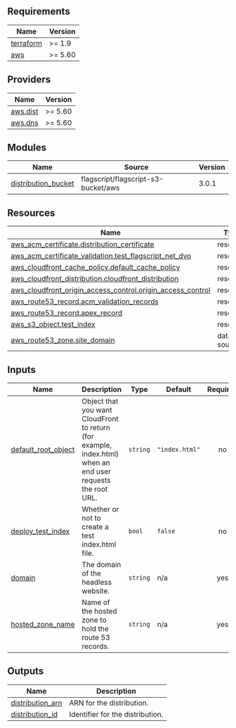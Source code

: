 <!-- BEGIN_TF_DOCS -->
## Requirements

| Name | Version |
|------|---------|
| <a name="requirement_terraform"></a> [terraform](#requirement\_terraform) | >= 1.9 |
| <a name="requirement_aws"></a> [aws](#requirement\_aws) | >= 5.60 |

## Providers

| Name | Version |
|------|---------|
| <a name="provider_aws.dist"></a> [aws.dist](#provider\_aws.dist) | >= 5.60 |
| <a name="provider_aws.dns"></a> [aws.dns](#provider\_aws.dns) | >= 5.60 |

## Modules

| Name | Source | Version |
|------|--------|---------|
| <a name="module_distribution_bucket"></a> [distribution\_bucket](#module\_distribution\_bucket) | flagscript/flagscript-s3-bucket/aws | 3.0.1 |

## Resources

| Name | Type |
|------|------|
| [aws_acm_certificate.distribution_certificate](https://registry.terraform.io/providers/hashicorp/aws/latest/docs/resources/acm_certificate) | resource |
| [aws_acm_certificate_validation.test_flagscript_net_dvo](https://registry.terraform.io/providers/hashicorp/aws/latest/docs/resources/acm_certificate_validation) | resource |
| [aws_cloudfront_cache_policy.default_cache_policy](https://registry.terraform.io/providers/hashicorp/aws/latest/docs/resources/cloudfront_cache_policy) | resource |
| [aws_cloudfront_distribution.cloudfront_distribution](https://registry.terraform.io/providers/hashicorp/aws/latest/docs/resources/cloudfront_distribution) | resource |
| [aws_cloudfront_origin_access_control.origin_access_control](https://registry.terraform.io/providers/hashicorp/aws/latest/docs/resources/cloudfront_origin_access_control) | resource |
| [aws_route53_record.acm_validation_records](https://registry.terraform.io/providers/hashicorp/aws/latest/docs/resources/route53_record) | resource |
| [aws_route53_record.apex_record](https://registry.terraform.io/providers/hashicorp/aws/latest/docs/resources/route53_record) | resource |
| [aws_s3_object.test_index](https://registry.terraform.io/providers/hashicorp/aws/latest/docs/resources/s3_object) | resource |
| [aws_route53_zone.site_domain](https://registry.terraform.io/providers/hashicorp/aws/latest/docs/data-sources/route53_zone) | data source |

## Inputs

| Name | Description | Type | Default | Required |
|------|-------------|------|---------|:--------:|
| <a name="input_default_root_object"></a> [default\_root\_object](#input\_default\_root\_object) | Object that you want CloudFront to return (for example, index.html) when an end user requests the root URL. | `string` | `"index.html"` | no |
| <a name="input_deploy_test_index"></a> [deploy\_test\_index](#input\_deploy\_test\_index) | Whether or not to create a test index.html file. | `bool` | `false` | no |
| <a name="input_domain"></a> [domain](#input\_domain) | The domain of the headless website. | `string` | n/a | yes |
| <a name="input_hosted_zone_name"></a> [hosted\_zone\_name](#input\_hosted\_zone\_name) | Name of the hosted zone to hold the route 53 records. | `string` | n/a | yes |

## Outputs

| Name | Description |
|------|-------------|
| <a name="output_distribution_arn"></a> [distribution\_arn](#output\_distribution\_arn) | ARN for the distribution. |
| <a name="output_distribution_id"></a> [distribution\_id](#output\_distribution\_id) | Identifier for the distribution. |
<!-- END_TF_DOCS -->